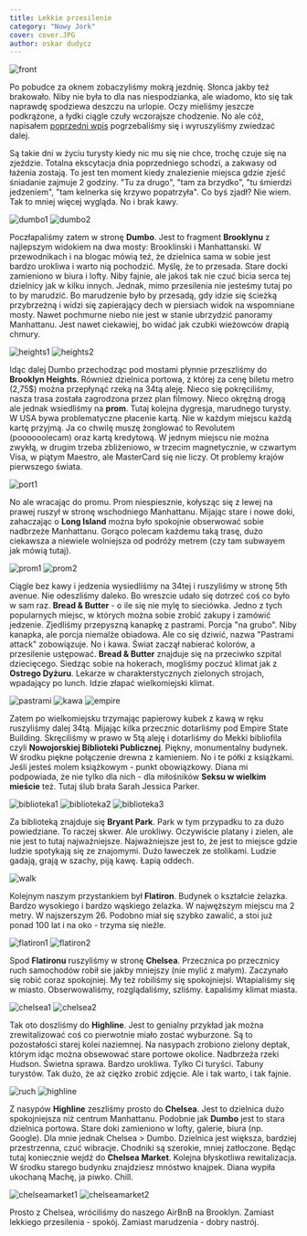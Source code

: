 ```yaml
---
title: Lekkie przesilenie
category: "Nowy Jork"
cover: cover.JPG
author: oskar dudycz
---
```


![front](front.JPG)

Po pobudce za oknem zobaczyliśmy mokrą jezdnię. Słonca jakby też brakowało. Niby nie była to dla nas niespodzianka, ale wiadomo, kto się tak naprawdę spodziewa deszczu na urlopie. Oczy mieliśmy jeszcze podkrążone, a łydki ciągle czuły wczorajsze chodzenie. No ale cóż, napisałem [poprzedni wpis](..niezle-numery/) pogrzebaliśmy się i wyruszyliśmy zwiedzać dalej.

Są takie dni w życiu turysty kiedy nic mu się nie chce, trochę czuje się na zjeździe. Totalna ekscytacja dnia poprzedniego schodzi, a zakwasy od łażenia zostają. To jest ten moment kiedy znalezienie miejsca gdzie zjeść śniadanie zajmuje 2 godziny. "Tu za drugo", "tam za brzydko", "tu śmierdzi jedzeniem", "tam kelnerka się krzywo popatrzyła". Co byś zjadł? Nie wiem. Tak to mniej więcej wygląda. No i brak kawy.

![dumbo1](dumbo1.JPG)
![dumbo2](dumbo2.JPG)

Poczłapaliśmy zatem w stronę **Dumbo**. Jest to fragment **Brooklynu** z najlepszym widokiem na dwa mosty: Brooklinski i Manhattanski. W przewodnikach i na blogac mówią też, że dzielnica sama w sobie jest bardzo urokliwa i warto nią pochodzić. Myślę, że to przesada. Stare docki zamieniono w biura i lofty. Niby fajnie, ale jakoś tak nie czuć bicia serca tej dzielnicy jak w kilku innych. Jednak, mimo przesilenia nie jesteśmy tutaj po to by marudzić. Bo marudzenie było by przesadą, gdy idzie się ścieżką przybrzeżną i widzi się zapierający dech w piersiach widok na wspomniane mosty. Nawet pochmurne niebo nie jest w stanie ubrzydzić panoramy Manhattanu. Jest nawet ciekawiej, bo widać jak czubki wieżowców drapią chmury.

![heights1](heights1.JPG)
![heights2](heights2.JPG)

Idąc dalej Dumbo przechodząc pod mostami płynnie przeszliśmy do **Brooklyn Heights**. Również dzielnica portowa, z której za cenę biletu metro (2,75$) można przepłynąć rzeką na 34tą aleję. Nieco się pokręciliśmy, nasza trasa została zagrodzona przez plan filmowy. Nieco okrężną drogą ale jednak wsiedliśmy na **prom**. Tutaj kolejna dygresja, marudnego turysty. W USA bywa problematyczne płacenie kartą. Nie w każdym miejscu każdą kartę przyjmą. Ja co chwilę muszę żonglować to Revolutem (poooooolecam) oraz kartą kredytową. W jednym miejscu nie można zwykłą, w drugim trzeba zbliżeniowo, w trzecim magnetycznie, w czwartym Visa, w piątym Maestro, ale MasterCard się nie liczy. Ot problemy krajów pierwszego świata.

![port1](port1.JPG)

No ale wracając do promu. Prom niespiesznie, kołysząc się z lewej na prawej ruszył w stronę wschodniego Manhattanu. Mijając stare i nowe doki, zahaczając o **Long Island** można było spokojnie obserwować sobie nadbrzeże Manhattanu. Gorąco polecam każdemu taką trasę, dużo ciekawsza a niewiele wolniejsza od podróży metrem (czy tam subwayem jak mówią tutaj).

![prom1](prom1.JPG)
![prom2](prom2.JPG)

Ciągle bez kawy i jedzenia wysiedliśmy na 34tej i ruszyliśmy w stronę 5th avenue. Nie odeszliśmy daleko. Bo wreszcie udało się dotrzeć coś co było w sam raz. **Bread & Butter** - o ile się nie mylę to sieciówka. Jedno z tych popularnych miejsc, w których można sobie zrobić zakupy i zamówić jedzenie. Zjedliśmy przepyszną kanapkę z pastrami. Porcja "na grubo". Niby kanapka, ale porcja niemalże obiadowa. Ale co się dziwić, nazwa "Pastrami attack" zobowiązuje. No i kawa. Świat zaczął nabierać kolorów, a przesilenie ustępować. **Bread & Butter** znajduje się na przeciwko szpital dziecięcego. Siedząc sobie na hokerach, mogliśmy poczuć klimat jak z **Ostrego Dyżuru**. Lekarze w charakterstycznych zielonych strojach, wpadający po lunch. Idzie złapać wielkomiejski klimat.

![pastrami](pastrami.JPG)
![kawa](kawa.JPG)
![empire](empire.JPG)

Zatem po wielkomiejsku trzymając papierowy kubek z kawą w ręku ruszyliśmy dalej 34tą. Mijając kilka przecznic dotarliśmy pod Empire State Building. Skręciliśmy w prawo w 5tą aleję i dotarliśmy do Mekki bibliofila czyli **Nowojorskiej Biblioteki Publicznej**. Piękny, monumentalny budynek. W środku piękne połączenie drewna z kamieniem. No i te półki z książkami. Jeśli jesteś molem książkowym - punkt obowiązkowy. Diana mi podpowiada, że nie tylko dla nich - dla miłośników **Seksu w wielkim mieście** też. Tutaj ślub brała Sarah Jessica Parker.

![biblioteka1](biblioteka1.JPG)
![biblioteka2](biblioteka2.JPG)
![biblioteka3](biblioteka3.JPG)

Za biblioteką znajduje się **Bryant Park**. Park w tym przypadku to za dużo powiedziane. To raczej skwer. Ale urokliwy. Oczywiście platany i zielen, ale nie jest to tutaj najważniejsze. Najważniejsze jest to, że jest to miejsce gdzie ludzie spotykają się ze znajomymi. Dużo ławeczek ze stolikami. Ludzie gadają, grają w szachy, piją kawę. Łapią oddech.

![walk](walk.JPG)

Kolejnym naszym przystankiem był **Flatiron**. Budynek o kształcie żelazka. Bardzo wysokiego i bardzo wąskiego żelazka. W najwęższym miejscu ma 2 metry. W najszerszym 26. Podobno miał się szybko zawalić, a stoi już ponad 100 lat i na oko - trzyma się nieźle.

![flatiron1](flatiron1.JPG)
![flatiron2](flatiron2.JPG)

Spod **Flatironu** ruszyliśmy w stronę **Chelsea**. Przecznica po przecznicy ruch samochodów robił sie jakby mniejszy (nie mylić z małym). Zaczynało się robić coraz spokojniej. My też robiliśmy się spokojniejsi. Wtapialiśmy się w miasto. Obserwowaliśmy, rozglądaliśmy, szliśmy. Łapaliśmy klimat miasta.

![chelsea1](chelsea1.JPG)
![chelsea2](chelsea2.JPG)

Tak oto doszliśmy do **Highline**. Jest to genialny przykład jak można zrewitalizować coś co pierwotnie miało zostać wyburzone. Są to pozostałości starej kolei naziemnej. Na nasypach zrobiono zielony deptak, którym idąc można obsewować stare portowe okolice. Nadbrzeża rzeki Hudson. Świetna sprawa. Bardzo urokliwa. Tylko Ci turyści. Tabuny turystów. Tak dużo, że aż ciężko zrobić zdjęcie. Ale i tak warto, i tak fajnie.

![ruch](ruch.gif)
![highline](highline.JPG)

Z nasypów **Highline** zeszliśmy prosto do **Chelsea**. Jest to dzielnica dużo spokojniejsza niż centrum Manhattanu. Podobnie jak **Dumbo** jest to stara dzielnica portowa. Stare doki zamieniono w lofty, galerie, biura (np. Google). Dla mnie jednak Chelsea > Dumbo. Dzielnica jest większa, bardziej przestrzenna, czuć wibracje. Chodniki są szerokie, mniej zatłoczone. Będąc tutaj koniecznie wejdź do **Chelsea Market**. Kolejna błyskotliwa rewitalizacja. W środku starego budynku znajdziesz mnóstwo knajpek. Diana wypiła ukochaną Machę, ja piwko. Chill.

![chelseamarket1](chelseamarket1.JPG)
![chelseamarket2](chelseamarket2.JPG)

Prosto z Chelsea, wróciliśmy do naszego AirBnB na Brooklyn. Zamiast lekkiego przesilenia - spokój. Zamiast marudzenia - dobry nastrój.